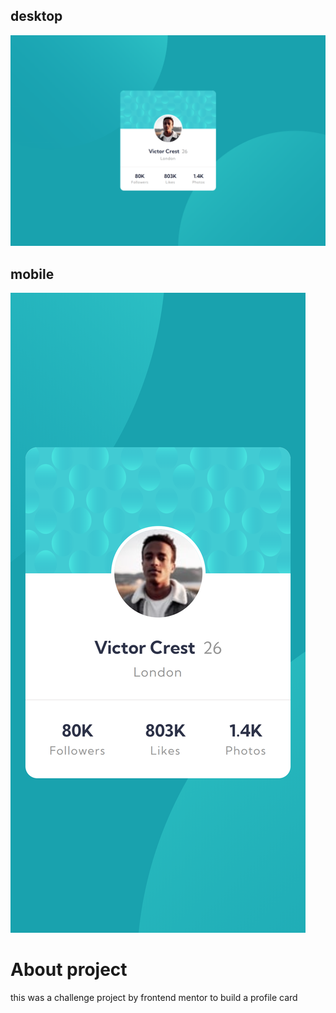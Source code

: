 
## desktop 
![App Screenshot](https://github.com/mo-adell/profile-card/blob/master/build/images/desk-final.png?raw=true)

## mobile
![App Screenshot](https://github.com/mo-adell/profile-card/blob/master/build/images/mobile-final.png?raw=true)


# About project
this was a challenge project by frontend mentor to build a profile card 

